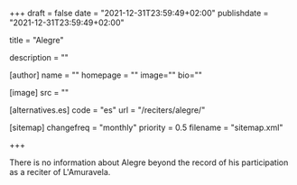 +++
draft = false
date = "2021-12-31T23:59:49+02:00"
publishdate = "2021-12-31T23:59:49+02:00"

title = "Alegre"

description = ""

[author]
    name = ""
    homepage = ""
    image=""
    bio=""

[image]
    src = ""

[alternatives.es]
    code = "es"
    url = "/reciters/alegre/"

[sitemap]
  changefreq = "monthly"
  priority = 0.5
  filename = "sitemap.xml"


+++

There is no information about Alegre beyond the record of his participation as a reciter of L'Amuravela.